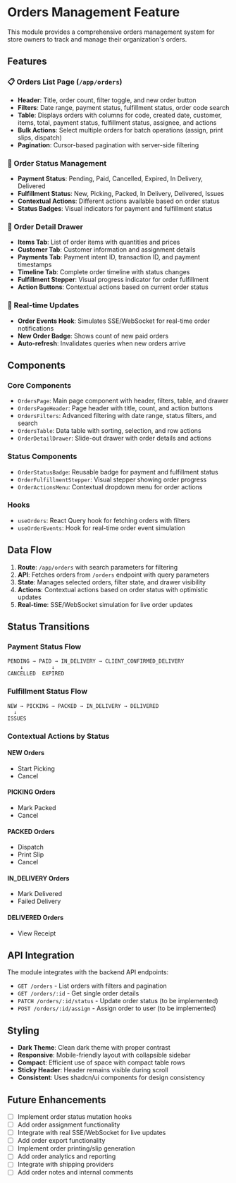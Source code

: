 # Orders Management Feature

This module provides a comprehensive orders management system for store owners to track and manage their organization's orders.

## Features

### 📋 Orders List Page (`/app/orders`)
- **Header**: Title, order count, filter toggle, and new order button
- **Filters**: Date range, payment status, fulfillment status, order code search
- **Table**: Displays orders with columns for code, created date, customer, items, total, payment status, fulfillment status, assignee, and actions
- **Bulk Actions**: Select multiple orders for batch operations (assign, print slips, dispatch)
- **Pagination**: Cursor-based pagination with server-side filtering

### 🎯 Order Status Management
- **Payment Status**: Pending, Paid, Cancelled, Expired, In Delivery, Delivered
- **Fulfillment Status**: New, Picking, Packed, In Delivery, Delivered, Issues
- **Contextual Actions**: Different actions available based on order status
- **Status Badges**: Visual indicators for payment and fulfillment status

### 📱 Order Detail Drawer
- **Items Tab**: List of order items with quantities and prices
- **Customer Tab**: Customer information and assignment details
- **Payments Tab**: Payment intent ID, transaction ID, and payment timestamps
- **Timeline Tab**: Complete order timeline with status changes
- **Fulfillment Stepper**: Visual progress indicator for order fulfillment
- **Action Buttons**: Contextual actions based on current order status

### 🔄 Real-time Updates
- **Order Events Hook**: Simulates SSE/WebSocket for real-time order notifications
- **New Order Badge**: Shows count of new paid orders
- **Auto-refresh**: Invalidates queries when new orders arrive

## Components

### Core Components
- `OrdersPage`: Main page component with header, filters, table, and drawer
- `OrdersPageHeader`: Page header with title, count, and action buttons
- `OrdersFilters`: Advanced filtering with date range, status filters, and search
- `OrdersTable`: Data table with sorting, selection, and row actions
- `OrderDetailDrawer`: Slide-out drawer with order details and actions

### Status Components
- `OrderStatusBadge`: Reusable badge for payment and fulfillment status
- `OrderFulfillmentStepper`: Visual stepper showing order progress
- `OrderActionsMenu`: Contextual dropdown menu for order actions

### Hooks
- `useOrders`: React Query hook for fetching orders with filters
- `useOrderEvents`: Hook for real-time order event simulation

## Data Flow

1. **Route**: `/app/orders` with search parameters for filtering
2. **API**: Fetches orders from `/orders` endpoint with query parameters
3. **State**: Manages selected orders, filter state, and drawer visibility
4. **Actions**: Contextual actions based on order status with optimistic updates
5. **Real-time**: SSE/WebSocket simulation for live order updates

## Status Transitions

### Payment Status Flow
```
PENDING → PAID → IN_DELIVERY → CLIENT_CONFIRMED_DELIVERY
    ↓         ↓
CANCELLED  EXPIRED
```

### Fulfillment Status Flow
```
NEW → PICKING → PACKED → IN_DELIVERY → DELIVERED
  ↓
ISSUES
```

### Contextual Actions by Status

#### NEW Orders
- Start Picking
- Cancel

#### PICKING Orders
- Mark Packed
- Cancel

#### PACKED Orders
- Dispatch
- Print Slip
- Cancel

#### IN_DELIVERY Orders
- Mark Delivered
- Failed Delivery

#### DELIVERED Orders
- View Receipt

## API Integration

The module integrates with the backend API endpoints:
- `GET /orders` - List orders with filters and pagination
- `GET /orders/:id` - Get single order details
- `PATCH /orders/:id/status` - Update order status (to be implemented)
- `POST /orders/:id/assign` - Assign order to user (to be implemented)

## Styling

- **Dark Theme**: Clean dark theme with proper contrast
- **Responsive**: Mobile-friendly layout with collapsible sidebar
- **Compact**: Efficient use of space with compact table rows
- **Sticky Header**: Header remains visible during scroll
- **Consistent**: Uses shadcn/ui components for design consistency

## Future Enhancements

- [ ] Implement order status mutation hooks
- [ ] Add order assignment functionality
- [ ] Integrate with real SSE/WebSocket for live updates
- [ ] Add order export functionality
- [ ] Implement order printing/slip generation
- [ ] Add order analytics and reporting
- [ ] Integrate with shipping providers
- [ ] Add order notes and internal comments
